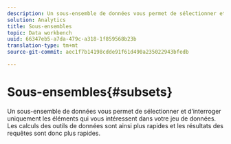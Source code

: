 ```yaml
---
description: Un sous-ensemble de données vous permet de sélectionner et d’interroger uniquement les éléments qui vous intéressent dans votre jeu de données. Les calculs des outils de données sont ainsi plus rapides et les résultats des requêtes sont donc plus rapides.
solution: Analytics
title: Sous-ensembles
topic: Data workbench
uuid: 66347eb5-a7da-479c-a318-1f859568b23b
translation-type: tm+mt
source-git-commit: aec1f7b14198cdde91f61d490a235022943bfedb

---
```



# Sous-ensembles{#subsets}

Un sous-ensemble de données vous permet de sélectionner et d’interroger uniquement les éléments qui vous intéressent dans votre jeu de données. Les calculs des outils de données sont ainsi plus rapides et les résultats des requêtes sont donc plus rapides.


